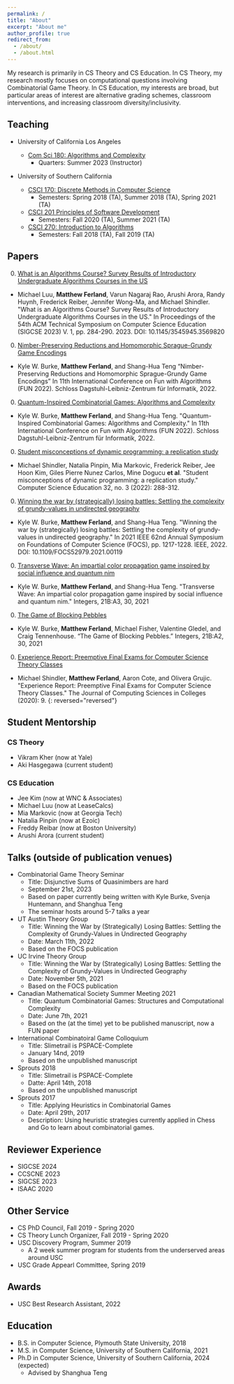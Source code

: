 ```yaml
---
permalink: /
title: "About"
excerpt: "About me"
author_profile: true
redirect_from: 
  - /about/
  - /about.html
---
```


My research is primarily in CS Theory and CS Education. In CS Theory, my research mostly focuses on computational questions involving Combinatorial Game Theory. In CS Education, my interests are broad, but particular areas of interest are alternative grading schemes, classroom interventions, and increasing classroom diversity/inclusivity.

## Teaching

* University of California Los Angeles
  * [Com Sci 180: Algorithms and Complexity](https://catalog.registrar.ucla.edu/course/2022/comsci180?siteYear=2022)
    * Quarters: Summer 2023 (Instructor)

* University of Southern California
  * [CSCI 170: Discrete Methods in Computer Science](https://classes.usc.edu/term-20231/course/csci-170/)
    * Semesters: Spring 2018 (TA), Summer 2018 (TA), Spring 2021 (TA)
  * [CSCI 201 Principles of Software Development](https://classes.usc.edu/term-20231/course/csci-201/)
    * Semesters: Fall 2020 (TA), Summer 2021 (TA)
  * [CSCI 270: Introduction to Algorithms](https://classes.usc.edu/term-20231/course/csci-270/)
    * Semesters: Fall 2018 (TA), Fall 2019 (TA)

## Papers

0. [What is an Algorithms Course? Survey Results of Introductory Undergraduate Algorithms Courses in the US](https://dl.acm.org/doi/10.1145/3545945.3569820)
  * Michael Luu, **Matthew Ferland**, Varun Nagaraj Rao, Arushi Arora, Randy Huynh, Frederick Reiber, Jennifer Wong-Ma, and Michael Shindler. "What is an Algorithms Course? Survey Results of Introductory Undergraduate Algorithms Courses in the US." In Proceedings of the 54th ACM Technical Symposium on Computer Science Education (SIGCSE 2023) V. 1, pp. 284-290. 2023. DOI: 10.1145/3545945.3569820
0. [Nimber-Preserving Reductions and Homomorphic Sprague-Grundy Game Encodings](https://drops.dagstuhl.de/opus/volltexte/2022/15980/pdf/LIPIcs-FUN-2022-10.pdf)
  * Kyle W. Burke, **Matthew Ferland**, and Shang-Hua Teng “Nimber-Preserving Reductions and Homomorphic Sprague-Grundy Game Encodings” In 11th International Conference on Fun with Algorithms (FUN 2022). Schloss Dagstuhl-Leibniz-Zentrum für Informatik, 2022.
0. [Quantum-Inspired Combinatorial Games: Algorithms and Complexity](https://drops.dagstuhl.de/opus/volltexte/2022/15981/pdf/LIPIcs-FUN-2022-11.pdf)
  * Kyle W. Burke, **Matthew Ferland**, and Shang-Hua Teng. "Quantum-Inspired Combinatorial Games: Algorithms and Complexity." In 11th International Conference on Fun with Algorithms (FUN 2022). Schloss Dagstuhl-Leibniz-Zentrum für Informatik, 2022.
0. [Student misconceptions of dynamic programming: a replication study](https://www.tandfonline.com/doi/abs/10.1080/08993408.2022.2079865)
  * Michael Shindler, Natalia Pinpin, Mia Markovic, Frederick Reiber, Jee Hoon Kim, Giles Pierre Nunez Carlos, Mine Dogucu **et al**. "Student misconceptions of dynamic programming: a replication study." Computer Science Education 32, no. 3 (2022): 288-312.
0. [Winning the war by (strategically) losing battles: Settling the complexity of grundy-values in undirected geography](https://www.computer.org/csdl/proceedings-article/focs/2022/205500b217/1Btfu7v984w)
  * Kyle W. Burke, **Matthew Ferland**, and Shang-Hua Teng. "Winning the war by (strategically) losing battles: Settling the complexity of grundy-values in undirected geography." In 2021 IEEE 62nd Annual Symposium on Foundations of Computer Science (FOCS), pp. 1217-1228. IEEE, 2022. DOI: 10.1109/FOCS52979.2021.00119
0. [Transverse Wave: An impartial color propagation game inspired by social influence and quantum nim](https://www.degruyter.com/document/doi/10.1515/9783110755411-003/html)
  * Kyle W. Burke, **Matthew Ferland**, and Shang-Hua Teng. "Transverse Wave: An impartial color propagation game inspired by social influence and quantum nim." Integers, 21B:A3, 30, 2021
0. [The Game of Blocking Pebbles](http://math.colgate.edu/~integers/vb2/vb2.pdf)
  * Kyle W. Burke, **Matthew Ferland**, Michael Fisher, Valentine Gledel, and Craig Tennenhouse. “The Game of Blocking Pebbles.” Integers, 21B:A2, 30, 2021
0. [Experience Report: Preemptive Final Exams for Computer Science Theory Classes](https://dl.acm.org/doi/abs/10.5555/3417699.3417700)
  * Michael Shindler, **Matthew Ferland**, Aaron Cote, and Olivera Grujic. "Experience Report: Preemptive Final Exams for Computer Science Theory Classes." The Journal of Computing Sciences in Colleges (2020): 9.
{: reversed="reversed"}

## Student Mentorship

### CS Theory
* Vikram Kher (now at Yale)
*	Aki Hasgegawa (current student)

### CS Education
*	Jee Kim (now at WNC & Associates)
*	Michael Luu (now at LeaseCalcs)
*	Mia Markovic (now at Georgia Tech)
*	Natalia Pinpin (now at Ezoic)
*	Freddy Reibar (now at Boston University)
*	Arushi Arora (current student)

## Talks (outside of publication venues)
* Combinatorial Game Theory Seminar
  * Title: Disjunctive Sums of Quasinimbers are hard
  * September 21st, 2023
  *	Based on paper currently being written with Kyle Burke, Svenja Huntemann, and Shanghua Teng
  * The seminar hosts around 5-7 talks a year
* UT Austin Theory Group
  *	Title: Winning the War by (Strategically) Losing Battles: Settling the Complexity of Grundy-Values in Undirected Geography
  *	Date: March 11th, 2022
  * Based on the FOCS publication
* UC Irvine Theory Group 
  *	Title: Winning the War by (Strategically) Losing Battles: Settling the Complexity of Grundy-Values in Undirected Geography
  *	Date: November 5th, 2021
  *	Based on the FOCS publication
* Canadian Mathematical Society Summer Meeting 2021
  *	Title: Quantum Combinatorial Games: Structures and Computational Complexity
  *	Date: June 7th, 2021
  *	Based on the (at the time) yet to be published manuscript, now a FUN paper
* International Combinatoiral Game Colloquium
  *	Title: Slimetrail is PSPACE-Complete
  *	January 14nd, 2019
  * Based on the unpublished manuscript
* Sprouts 2018
  * Title: Slimetrail is PSPACE-Complete
  * Datte: April 14th, 2018
  *	Based on the unpublished manuscript
* Sprouts 2017
  * Title: Applying Heuristics in Combinatorial Games
  * Date: April 29th, 2017
  *	Description: Using heuristic strategies currently applied in Chess and Go to learn about combinatorial games.
 
## Reviewer Experience
* SIGCSE 2024
* CCSCNE 2023
* SIGCSE 2023
* ISAAC 2020
  
## Other Service
* CS PhD Council, Fall 2019 - Spring 2020
* CS Theory Lunch Organizer, Fall 2019 - Spring 2020
* USC Discovery Program, Summer 2019
  * A 2 week summer program for students from the underserved areas around USC
* USC Grade Appearl Committee, Spring 2019

## Awards
* USC Best Research Assistant, 2022

## Education
* B.S. in Computer Science, Plymouth State University, 2018
* M.S. in Computer Science, University of Southern California, 2021
* Ph.D in Computer Science, University of Southern California, 2024 (expected)
  * Advised by Shanghua Teng 

